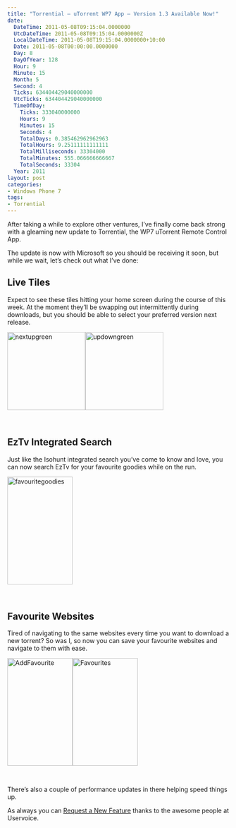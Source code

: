 ```yaml
---
title: "Torrential – uTorrent WP7 App – Version 1.3 Available Now!"
date:
  DateTime: 2011-05-08T09:15:04.0000000
  UtcDateTime: 2011-05-08T09:15:04.0000000Z
  LocalDateTime: 2011-05-08T19:15:04.0000000+10:00
  Date: 2011-05-08T00:00:00.0000000
  Day: 8
  DayOfYear: 128
  Hour: 9
  Minute: 15
  Month: 5
  Second: 4
  Ticks: 634404429040000000
  UtcTicks: 634404429040000000
  TimeOfDay:
    Ticks: 333040000000
    Hours: 9
    Minutes: 15
    Seconds: 4
    TotalDays: 0.385462962962963
    TotalHours: 9.25111111111111
    TotalMilliseconds: 33304000
    TotalMinutes: 555.066666666667
    TotalSeconds: 33304
  Year: 2011
layout: post
categories:
- Windows Phone 7
tags:
- Torrential
---
```


<p>After taking a while to explore other ventures, I’ve finally come back strong with a gleaming new update to Torrential, the WP7 uTorrent Remote Control App.</p>  <p>The update is now with Microsoft so you should be receiving it soon, but while we wait, let’s check out what I’ve done:</p>  <h2>Live Tiles</h2>  <p>Expect to see these tiles hitting your home screen during the course of this week. At the moment they’ll be swapping out intermittently during downloads, but you should be able to select your preferred version next release.</p>  <p><a href="http://benjii.me/wp-content/uploads/2011/05/nextupgreen1.png"><img style="background-image: none; border-bottom: 0px; border-left: 0px; margin: 0px; padding-left: 0px; padding-right: 0px; display: inline; border-top: 0px; border-right: 0px; padding-top: 0px" title="nextupgreen" border="0" alt="nextupgreen" src="http://benjii.me/wp-content/uploads/2011/05/nextupgreen_thumb1.png" width="177" height="177" /></a><a href="http://benjii.me/wp-content/uploads/2011/05/updowngreen1.png"><img style="background-image: none; border-bottom: 0px; border-left: 0px; padding-left: 0px; padding-right: 0px; display: inline; border-top: 0px; border-right: 0px; padding-top: 0px" title="updowngreen" border="0" alt="updowngreen" src="http://benjii.me/wp-content/uploads/2011/05/updowngreen_thumb1.png" width="177" height="177" /></a></p>  <p>&#160;</p>  <h2>EzTv Integrated Search</h2>  <p>Just like the Isohunt integrated search you’ve come to know and love, you can now search EzTv for your favourite goodies while on the run.</p>  <p><a href="http://benjii.me/wp-content/uploads/2011/05/favouritegoodies.png"><img style="background-image: none; border-bottom: 0px; border-left: 0px; padding-left: 0px; padding-right: 0px; display: inline; border-top: 0px; border-right: 0px; padding-top: 0px" title="favouritegoodies" border="0" alt="favouritegoodies" src="http://benjii.me/wp-content/uploads/2011/05/favouritegoodies_thumb.png" width="148" height="244" /></a></p>  <p>&#160;</p>  <h2>Favourite Websites</h2>  <p>Tired of navigating to the same websites every time you want to download a new torrent? So was I, so now you can save your favourite websites and navigate to them with ease.</p>  <p><a href="http://benjii.me/wp-content/uploads/2011/05/AddFavourite.png"><img style="background-image: none; border-bottom: 0px; border-left: 0px; margin: 0px; padding-left: 0px; padding-right: 0px; display: inline; border-top: 0px; border-right: 0px; padding-top: 0px" title="AddFavourite" border="0" alt="AddFavourite" src="http://benjii.me/wp-content/uploads/2011/05/AddFavourite_thumb.png" width="148" height="244" /></a><a href="http://benjii.me/wp-content/uploads/2011/05/Favourites.png"><img style="background-image: none; border-bottom: 0px; border-left: 0px; padding-left: 0px; padding-right: 0px; display: inline; border-top: 0px; border-right: 0px; padding-top: 0px" title="Favourites" border="0" alt="Favourites" src="http://benjii.me/wp-content/uploads/2011/05/Favourites_thumb.png" width="148" height="244" /></a></p>  <p>&#160;</p>  <p>There’s also a couple of performance updates in there helping speed things up.</p>  <p>As always you can <a title="Request a New Feature" href="http://torrential.uservoice.com/forums/88381?lang=en&amp;referer=http://benjii.me/torrential/" target="_blank">Request a New Feature</a> thanks to the awesome people at Uservoice.</p>